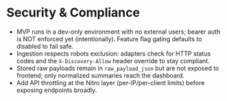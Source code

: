 # Security & Compliance
- MVP runs in a dev-only environment with no external users; bearer auth is NOT enforced yet (intentionally). Feature flag gating defaults to disabled to fail safe.
- Ingestion respects robots exclusion: adapters check for HTTP status codes and the `X-Discovery-Allow` header override to stay compliant.
- Stored raw payloads remain in `raw_payload_json` but are not exposed to frontend; only normalized summaries reach the dashboard.
- Add API throttling at the Nitro layer (per-IP/per-client limits) before exposing endpoints broadly.
